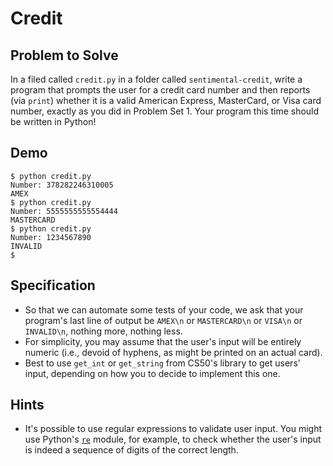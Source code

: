 # Credit

## Problem to Solve

In a filed called `credit.py` in a folder called `sentimental-credit`, write a program that prompts the user for a credit card number and then reports (via `print`) whether it is a valid American Express, MasterCard, or Visa card number, exactly as you did in Problem Set 1. Your program this time should be written in Python!

## Demo

```
$ python credit.py
Number: 378282246310005
AMEX
$ python credit.py
Number: 5555555555554444
MASTERCARD
$ python credit.py
Number: 1234567890
INVALID
$
```

## Specification

-   So that we can automate some tests of your code, we ask that your program's last line of output be `AMEX\n` or `MASTERCARD\n` or `VISA\n` or `INVALID\n`, nothing more, nothing less.
-   For simplicity, you may assume that the user's input will be entirely numeric (i.e., devoid of hyphens, as might be printed on an actual card).
-   Best to use `get_int` or `get_string` from CS50's library to get users' input, depending on how you to decide to implement this one.

## Hints

-   It's possible to use regular expressions to validate user input. You might use Python's [`re`](https://docs.python.org/3/library/re.html) module, for example, to check whether the user's input is indeed a sequence of digits of the correct length.
